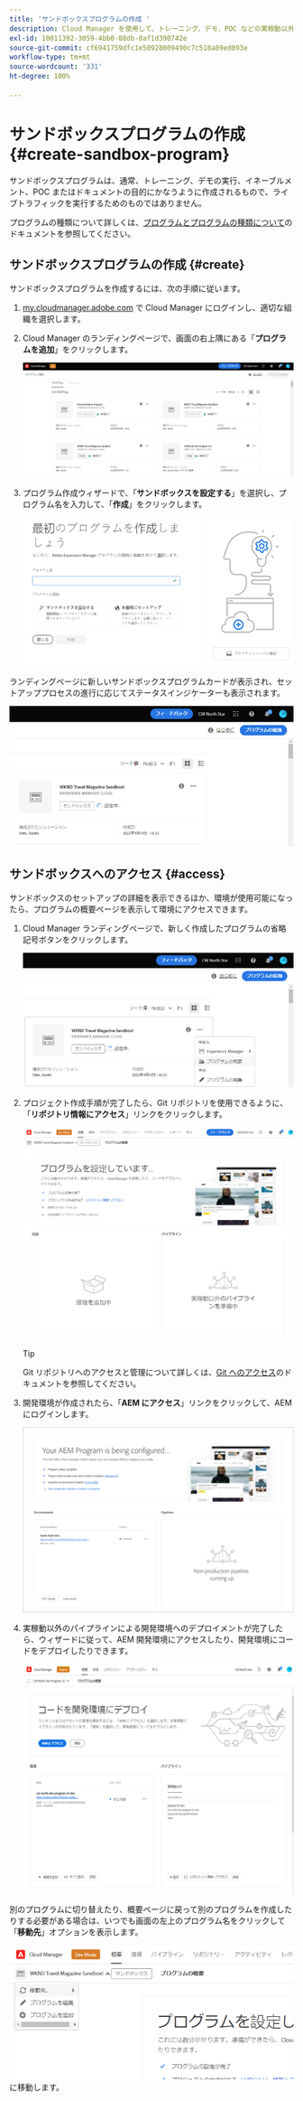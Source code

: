 ```yaml
---
title: 'サンドボックスプログラムの作成 '
description: Cloud Manager を使用して、トレーニング、デモ、POC などの実稼動以外の用途に使用する独自のサンドボックスプログラムを作成する方法を説明します。
exl-id: 10011392-3059-4bb0-88db-0af1d390742e
source-git-commit: cf6941759dfc1e50928009490c7c518a89ed093e
workflow-type: tm+mt
source-wordcount: '331'
ht-degree: 100%

---
```


# サンドボックスプログラムの作成 {#create-sandbox-program}

サンドボックスプログラムは、通常、トレーニング、デモの実行、イネーブルメント、POC またはドキュメントの目的にかなうように作成されるもので、ライブトラフィックを実行するためのものではありません。

プログラムの種類について詳しくは、[プログラムとプログラムの種類について](program-types.md)のドキュメントを参照してください。

## サンドボックスプログラムの作成 {#create}

サンドボックスプログラムを作成するには、次の手順に従います。

1. [my.cloudmanager.adobe.com](https://my.cloudmanager.adobe.com/) で Cloud Manager にログインし、適切な組織を選択します。

1. Cloud Manager のランディングページで、画面の右上隅にある「**プログラムを追加**」をクリックします。

   ![Cloud Manager ランディングページ](assets/first_timelogin1.png)

1. プログラム作成ウィザードで、「**サンドボックスを設定する**」を選択し、プログラム名を入力して、「**作成**」をクリックします。

   ![指定タイプのプログラムの作成](assets/create-sandbox.png)

ランディングページに新しいサンドボックスプログラムカードが表示され、セットアッププロセスの進行に応じてステータスインジケーターも表示されます。

![概要ページからのサンドボックスの作成](assets/program-create-setupdemo2.png)

## サンドボックスへのアクセス {#access}

サンドボックスのセットアップの詳細を表示できるほか、環境が使用可能になったら、プログラムの概要ページを表示して環境にアクセスできます。

1. Cloud Manager ランディングページで、新しく作成したプログラムの省略記号ボタンをクリックします。

   ![プログラムの概要へのアクセス](assets/program-overview-sandbox.png)

1. プロジェクト作成手順が完了したら、Git リポジトリを使用できるように、「**リポジトリ情報にアクセス**」リンクをクリックします。

   ![プログラム設定](assets/create-program4.png)

   >[!TIP]
   >
   >Git リポジトリへのアクセスと管理について詳しくは、[Git へのアクセス](/help/implementing/cloud-manager/managing-code/accessing-repos.md)のドキュメントを参照してください。

1. 開発環境が作成されたら、「**AEM にアクセス**」リンクをクリックして、AEM にログインします。

   ![「AEM にアクセス」リンク](assets/create-program-5.png)

1. 実稼動以外のパイプラインによる開発環境へのデプロイメントが完了したら、ウィザードに従って、AEM 開発環境にアクセスしたり、開発環境にコードをデプロイしたりできます。

   ![サンドボックスのデプロイ](assets/create-program-setup-deploy.png)

別のプログラムに切り替えたり、概要ページに戻って別のプログラムを作成したりする必要がある場合は、いつでも画面の左上のプログラム名をクリックして「**移動先**」オプションを表示します。

![](assets/create-program-a1.png) に移動します。
